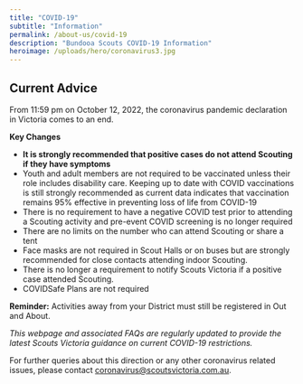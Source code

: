 ```yaml
---
title: "COVID-19"
subtitle: "Information"
permalink: /about-us/covid-19
description: "Bundooa Scouts COVID-19 Information"
heroimage: /uploads/hero/coronavirus3.jpg
---
```


## Current Advice

From 11:59 pm on October 12, 2022, the coronavirus pandemic declaration in Victoria comes to an end.

**Key Changes**

* **It is strongly recommended that positive cases do not attend Scouting if they have symptoms**
* Youth and adult members are not required to be vaccinated unless their role includes disability care. Keeping up to date with COVID vaccinations is still strongly recommended as current data indicates that vaccination remains 95% effective in preventing loss of life from COVID-19
* There is no requirement to have a negative COVID test prior to attending a Scouting activity and pre-event COVID screening is no longer required
* There are no limits on the number who can attend Scouting or share a tent
* Face masks are not required in Scout Halls or on buses but are strongly recommended for close contacts attending indoor Scouting.
* There is no longer a requirement to notify Scouts Victoria if a positive case attended Scouting.
* COVIDSafe Plans are not required

**Reminder:** Activities away from your District must still be registered in Out and About.

*This webpage and associated FAQs are regularly updated to provide the latest Scouts Victoria guidance on current COVID-19 restrictions.*

For further queries about this direction or any other coronavirus related issues, please contact [coronavirus@scoutsvictoria.com.au](mailto:coronavirus@scoutsvictoria.com.au).